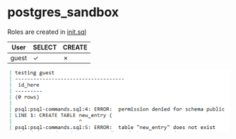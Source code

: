 # postgres_sandbox

Roles are created in [init.sql](./init.sql)

| User  | SELECT | CREATE |
| ----- | ------ | ------ |
| guest | ✓      | ✗      |

![output](./compose-output.PNG)